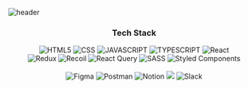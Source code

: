![header](https://capsule-render.vercel.app/api?type=soft&color=timeGradient&height=200&section=header&text=Welcome%20to%20Myungju's%20Github🥰&fontSize=40&animation=twinkling)

<div align="center">
  <h3>Tech Stack</h3>
  <img alt="HTML5" src ="https://img.shields.io/badge/HTML5-E34F26.svg?&style=for-the-badge&logo=HTML5&logoColor=white"/>
  <img alt="CSS" src ="https://img.shields.io/badge/CSS3-1572B6.svg?&style=for-the-badge&logo=CSS3&logoColor=white"/>
  <img alt="JAVASCRIPT" src ="https://img.shields.io/badge/JavaScript-F7DF1E.svg?&style=for-the-badge&logo=JavaScript&logoColor=white"/>
  <img alt="TYPESCRIPT" src ="https://img.shields.io/badge/TypeScript-3178C6.svg?&style=for-the-badge&logo=TypeScript&logoColor=white"/>
  <img alt="React" src ="https://img.shields.io/badge/React-61DAFB?style=for-the-badge&logo=React&logoColor=black"/>
  <br/>
  <img alt="Redux" src ="https://img.shields.io/badge/Redux-764ABC.svg?&style=for-the-badge&logo=Redux&logoColor=white"/>
  <img alt="Recoil" src ="https://img.shields.io/badge/Recoil-0075EB.svg?&style=for-the-badge&logo=Revolut&logoColor=white"/>
  <img alt="React Query" src ="https://img.shields.io/badge/React Query-FF4154.svg?&style=for-the-badge&logo=ReactQuery&logoColor=white"/>
  <img alt="SASS" src ="https://img.shields.io/badge/Sass-CC6699.svg?&style=for-the-badge&logo=Sass&logoColor=white"/>
  <img alt="Styled Components" src ="https://img.shields.io/badge/Styled Components-DB7093.svg?&style=for-the-badge&logo=StyledComponents&logoColor=white"/>
  <br/>
  <br/>
  <img alt="Figma" src ="https://img.shields.io/badge/Figma-F24E1E.svg?&style=for-the-badge&logo=Figma&logoColor=white"/>
  <img alt="Postman" src ="https://img.shields.io/badge/PostMan-FF6C37.svg?&style=for-the-badge&logo=Postman&logoColor=white"/>
  <img alt="Notion" src ="https://img.shields.io/badge/Notion-000000.svg?&style=for-the-badge&logo=Notion&logoColor=white"/>
  <img src="https://img.shields.io/badge/discord-5865F2.svg?style=for-the-badge&logo=discord&logoColor=white"/>
  <img alt="Slack" src ="https://img.shields.io/badge/Slack-4A154B.svg?&style=for-the-badge&logo=Slack&logoColor=white"/></div>
<br/>


